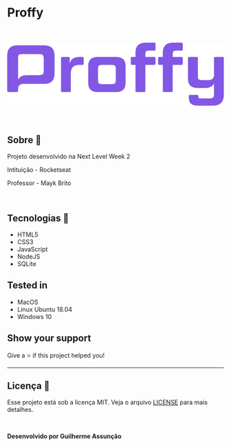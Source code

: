 # Proffy

<br>
<br>

<div align="center">
  <img src="public/images/logo-purple.svg" alt="Proffy">
</div>

<br>
<br>

## Sobre :bookmark_tabs:

Projeto desenvolvido na Next Level Week 2

Intituição - Rocketseat

Professor - Mayk Brito

<br>

## Tecnologias :hammer:

- HTML5
- CSS3
- JavaScript
- NodeJS
- SQLite

## Tested in

- MacOS
- Linux Ubuntu 18.04
- Windows 10

## Show your support

Give a ⭐️ if this project helped you!

---

## Licença :green_book:

Esse projeto está sob a licença MIT. Veja o arquivo [LICENSE](LICENSE) para mais detalhes.

<br>

**Desenvolvido por Guilherme Assunção**